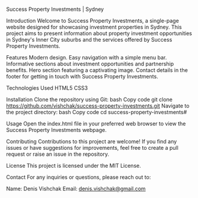 Success Property Investments | Sydney

Introduction
Welcome to Success Property Investments, a single-page website designed for showcasing investment properties in Sydney. This project aims to present information about property investment opportunities in Sydney's Inner City suburbs and the services offered by Success Property Investments.

Features
Modern design.
Easy navigation with a simple menu bar.
Informative sections about investment opportunities and partnership benefits.
Hero section featuring a captivating image.
Contact details in the footer for getting in touch with Success Property Investments.

Technologies Used
HTML5
CSS3

Installation
Clone the repository using Git:
bash
Copy code
git clone https://github.com/vishchak/success-property-investments.git
Navigate to the project directory:
bash
Copy code
cd success-property-investments#

Usage
Open the index.html file in your preferred web browser to view the Success Property Investments webpage.

Contributing
Contributions to this project are welcome! If you find any issues or have suggestions for improvements, feel free to create a pull request or raise an issue in the repository.

License
This project is licensed under the MIT License.

Contact
For any inquiries or questions, please reach out to:

Name: Denis Vishchak
Email: denis.vishchak@gmail.com
